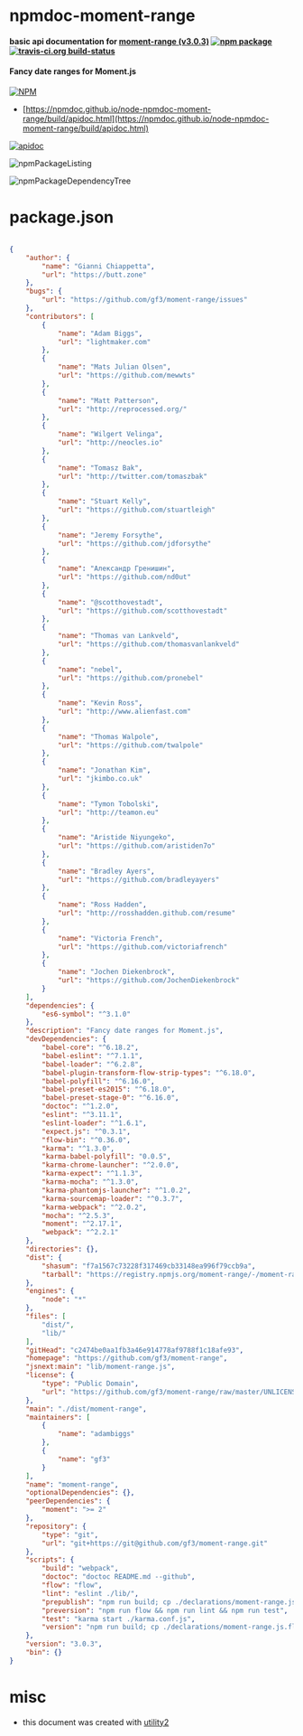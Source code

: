 # npmdoc-moment-range

#### basic api documentation for  [moment-range (v3.0.3)](https://github.com/gf3/moment-range)  [![npm package](https://img.shields.io/npm/v/npmdoc-moment-range.svg?style=flat-square)](https://www.npmjs.org/package/npmdoc-moment-range) [![travis-ci.org build-status](https://api.travis-ci.org/npmdoc/node-npmdoc-moment-range.svg)](https://travis-ci.org/npmdoc/node-npmdoc-moment-range)

#### Fancy date ranges for Moment.js

[![NPM](https://nodei.co/npm/moment-range.png?downloads=true&downloadRank=true&stars=true)](https://www.npmjs.com/package/moment-range)

- [https://npmdoc.github.io/node-npmdoc-moment-range/build/apidoc.html](https://npmdoc.github.io/node-npmdoc-moment-range/build/apidoc.html)

[![apidoc](https://npmdoc.github.io/node-npmdoc-moment-range/build/screenCapture.buildCi.browser.%252Ftmp%252Fbuild%252Fapidoc.html.png)](https://npmdoc.github.io/node-npmdoc-moment-range/build/apidoc.html)

![npmPackageListing](https://npmdoc.github.io/node-npmdoc-moment-range/build/screenCapture.npmPackageListing.svg)

![npmPackageDependencyTree](https://npmdoc.github.io/node-npmdoc-moment-range/build/screenCapture.npmPackageDependencyTree.svg)



# package.json

```json

{
    "author": {
        "name": "Gianni Chiappetta",
        "url": "https://butt.zone"
    },
    "bugs": {
        "url": "https://github.com/gf3/moment-range/issues"
    },
    "contributors": [
        {
            "name": "Adam Biggs",
            "url": "lightmaker.com"
        },
        {
            "name": "Mats Julian Olsen",
            "url": "https://github.com/mewwts"
        },
        {
            "name": "Matt Patterson",
            "url": "http://reprocessed.org/"
        },
        {
            "name": "Wilgert Velinga",
            "url": "http://neocles.io"
        },
        {
            "name": "Tomasz Bak",
            "url": "http://twitter.com/tomaszbak"
        },
        {
            "name": "Stuart Kelly",
            "url": "https://github.com/stuartleigh"
        },
        {
            "name": "Jeremy Forsythe",
            "url": "https://github.com/jdforsythe"
        },
        {
            "name": "Александр Гренишин",
            "url": "https://github.com/nd0ut"
        },
        {
            "name": "@scotthovestadt",
            "url": "https://github.com/scotthovestadt"
        },
        {
            "name": "Thomas van Lankveld",
            "url": "https://github.com/thomasvanlankveld"
        },
        {
            "name": "nebel",
            "url": "https://github.com/pronebel"
        },
        {
            "name": "Kevin Ross",
            "url": "http://www.alienfast.com"
        },
        {
            "name": "Thomas Walpole",
            "url": "https://github.com/twalpole"
        },
        {
            "name": "Jonathan Kim",
            "url": "jkimbo.co.uk"
        },
        {
            "name": "Tymon Tobolski",
            "url": "http://teamon.eu"
        },
        {
            "name": "Aristide Niyungeko",
            "url": "https://github.com/aristiden7o"
        },
        {
            "name": "Bradley Ayers",
            "url": "https://github.com/bradleyayers"
        },
        {
            "name": "Ross Hadden",
            "url": "http://rosshadden.github.com/resume"
        },
        {
            "name": "Victoria French",
            "url": "https://github.com/victoriafrench"
        },
        {
            "name": "Jochen Diekenbrock",
            "url": "https://github.com/JochenDiekenbrock"
        }
    ],
    "dependencies": {
        "es6-symbol": "^3.1.0"
    },
    "description": "Fancy date ranges for Moment.js",
    "devDependencies": {
        "babel-core": "^6.18.2",
        "babel-eslint": "^7.1.1",
        "babel-loader": "^6.2.8",
        "babel-plugin-transform-flow-strip-types": "^6.18.0",
        "babel-polyfill": "^6.16.0",
        "babel-preset-es2015": "^6.18.0",
        "babel-preset-stage-0": "^6.16.0",
        "doctoc": "^1.2.0",
        "eslint": "^3.11.1",
        "eslint-loader": "^1.6.1",
        "expect.js": "^0.3.1",
        "flow-bin": "^0.36.0",
        "karma": "^1.3.0",
        "karma-babel-polyfill": "0.0.5",
        "karma-chrome-launcher": "^2.0.0",
        "karma-expect": "^1.1.3",
        "karma-mocha": "^1.3.0",
        "karma-phantomjs-launcher": "^1.0.2",
        "karma-sourcemap-loader": "^0.3.7",
        "karma-webpack": "^2.0.2",
        "mocha": "^2.5.3",
        "moment": "^2.17.1",
        "webpack": "^2.2.1"
    },
    "directories": {},
    "dist": {
        "shasum": "f7a1567c73228f317469cb33148ea996f79ccb9a",
        "tarball": "https://registry.npmjs.org/moment-range/-/moment-range-3.0.3.tgz"
    },
    "engines": {
        "node": "*"
    },
    "files": [
        "dist/",
        "lib/"
    ],
    "gitHead": "c2474be0aa1fb3a46e914778af9788f1c18afe93",
    "homepage": "https://github.com/gf3/moment-range",
    "jsnext:main": "lib/moment-range.js",
    "license": {
        "type": "Public Domain",
        "url": "https://github.com/gf3/moment-range/raw/master/UNLICENSE"
    },
    "main": "./dist/moment-range",
    "maintainers": [
        {
            "name": "adambiggs"
        },
        {
            "name": "gf3"
        }
    ],
    "name": "moment-range",
    "optionalDependencies": {},
    "peerDependencies": {
        "moment": ">= 2"
    },
    "repository": {
        "type": "git",
        "url": "git+https://git@github.com/gf3/moment-range.git"
    },
    "scripts": {
        "build": "webpack",
        "doctoc": "doctoc README.md --github",
        "flow": "flow",
        "lint": "eslint ./lib/",
        "prepublish": "npm run build; cp ./declarations/moment-range.js.flow ./dist",
        "preversion": "npm run flow && npm run lint && npm run test",
        "test": "karma start ./karma.conf.js",
        "version": "npm run build; cp ./declarations/moment-range.js.flow ./dist"
    },
    "version": "3.0.3",
    "bin": {}
}
```



# misc
- this document was created with [utility2](https://github.com/kaizhu256/node-utility2)

